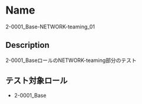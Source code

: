 Name
====
2-0001_Base-NETWORK-teaming_01

## Description

2-0001_BaseロールのNETWORK-teaming部分のテスト

## テスト対象ロール
- 2-0001_Base


